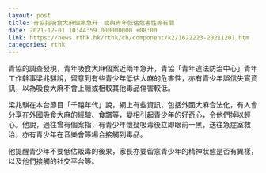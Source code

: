 ```yaml
---
layout: post
title: 青協指吸食大麻個案急升　或與青年低估危害性等有關
date: 2021-12-01 10:44:59.000000000 +08:00
link: https://news.rthk.hk/rthk/ch/component/k2/1622223-20211201.htm
categories: rthk
---
```


青協的調查發現，青年吸食大麻個案近兩年急升，青協「青年違法防治中心」青年工作幹事梁兆騏說，留意到有些青少年低估大麻的危害性，亦有青少年誤信失實資訊，以為吸食大麻不會上癮或相較其他毒品傷害較低。

梁兆騏在本台節目「千禧年代」說，網上有些資訊，包括外國大麻合法化，有人會分享在外國吸食大麻的經驗、食譜等，變相引起青少年的好奇心，令他們掉以輕心。他說，過往曾有個案指，有青少年懷疑吸毒後立即眼前一黑，送往急症室救治，亦有青少年在音樂會等場合接觸到毒品。

他提醒青少年不要低估販毒的後果，家長亦要留意青少年的精神狀態是否有異樣，以及他們接觸的社交平台等。

